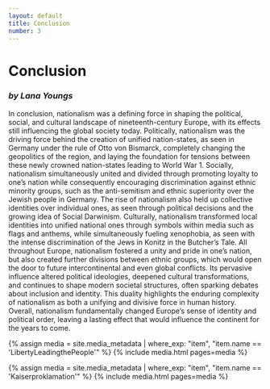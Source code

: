 ```yaml
---
layout: default
title: Conclusion
number: 3
---
```


# Conclusion
### *by Lana Youngs*

In conclusion, nationalism was a defining force in shaping the political, social, and cultural landscape of nineteenth-century Europe, with its effects still influencing the global society today. Politically, nationalism was the driving force behind the creation of unified nation-states, as seen in Germany under the rule of Otto von Bismarck, completely changing the geopolitics of the region, and laying the foundation for tensions between these newly crowned nation-states leading to World War 1. Socially, nationalism simultaneously united and divided through promoting loyalty to one’s nation while consequently encouraging discrimination against ethnic minority groups, such as the anti-semitism and ethnic superiority over the Jewish people in Germany. The rise of nationalism also held up collective identities over individual ones, as seen through political decisions and the growing idea of Social Darwinism. Culturally, nationalism transformed local identities into unified national ones through symbols within media such as flags and anthems, while simultaneously fueling xenophobia, as seen with the intense discrimination of the Jews in Konitz in the Butcher’s Tale. All throughout Europe, nationalism fostered a unity and pride in one’s nation, but also created further divisions between ethnic groups, which would open the door to future intercontinental and even global conflicts. Its pervasive influence altered political ideologies, deepened cultural transformations, and continues to shape modern societal structures, often sparking debates about inclusion and identity. This duality highlights the enduring complexity of nationalism as both a unifying and divisive force in human history. Overall, nationalism fundamentally changed Europe’s sense of identity and political order, leaving a lasting effect that would influence the continent for the years to come.

{% assign media = site.media_metadata | where_exp: "item", "item.name == 'LibertyLeadingthePeople'" %}
{% include media.html pages=media %}

{% assign media = site.media_metadata | where_exp: "item", "item.name == 'Kaiserproklamation'" %}
{% include media.html pages=media %}
